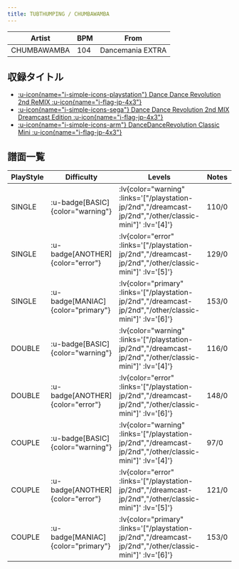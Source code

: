 ```yaml
---
title: TUBTHUMPING / CHUMBAWAMBA
---
```


|Artist|BPM|From|
|------|---|----|
|CHUMBAWAMBA|104|Dancemania EXTRA|

## 収録タイトル

- [ :u-icon{name="i-simple-icons-playstation"} Dance Dance Revolution 2nd ReMIX :u-icon{name="i-flag-jp-4x3"} ](/playstation-jp/2nd)
- [ :u-icon{name="i-simple-icons-sega"} Dance Dance Revolution 2nd MIX Dreamcast Edition :u-icon{name="i-flag-jp-4x3"} ](/dreamcast-jp/2nd)
- [ :u-icon{name="i-simple-icons-arm"} DanceDanceRevolution Classic Mini :u-icon{name="i-flag-jp-4x3"} ](/other/classic-mini)

## 譜面一覧

|PlayStyle|Difficulty|Levels|Notes|Movie|
|---------|----------|------|-----|-----|
|SINGLE| :u-badge[BASIC]{color="warning"} | :lv{color="warning" :links='["/playstation-jp/2nd","/dreamcast-jp/2nd","/other/classic-mini"]' :lv='[4]'} |110/0||
|SINGLE| :u-badge[ANOTHER]{color="error"} | :lv{color="error" :links='["/playstation-jp/2nd","/dreamcast-jp/2nd","/other/classic-mini"]' :lv='[5]'} |129/0||
|SINGLE| :u-badge[MANIAC]{color="primary"} | :lv{color="primary" :links='["/playstation-jp/2nd","/dreamcast-jp/2nd","/other/classic-mini"]' :lv='[6]'} |153/0||
|DOUBLE| :u-badge[BASIC]{color="warning"} | :lv{color="warning" :links='["/playstation-jp/2nd","/dreamcast-jp/2nd","/other/classic-mini"]' :lv='[4]'} |116/0||
|DOUBLE| :u-badge[ANOTHER]{color="error"} | :lv{color="error" :links='["/playstation-jp/2nd","/dreamcast-jp/2nd","/other/classic-mini"]' :lv='[6]'} |148/0||
|COUPLE| :u-badge[BASIC]{color="warning"} | :lv{color="warning" :links='["/playstation-jp/2nd","/dreamcast-jp/2nd","/other/classic-mini"]' :lv='[4]'} |97/0||
|COUPLE| :u-badge[ANOTHER]{color="error"} | :lv{color="error" :links='["/playstation-jp/2nd","/dreamcast-jp/2nd","/other/classic-mini"]' :lv='[5]'} |121/0||
|COUPLE| :u-badge[MANIAC]{color="primary"} | :lv{color="primary" :links='["/playstation-jp/2nd","/dreamcast-jp/2nd","/other/classic-mini"]' :lv='[6]'} |153/0||
